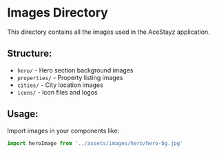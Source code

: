 # Images Directory

This directory contains all the images used in the AceStayz application.

## Structure:
- `hero/` - Hero section background images
- `properties/` - Property listing images
- `cities/` - City location images
- `icons/` - Icon files and logos

## Usage:
Import images in your components like:
```jsx
import heroImage from '../assets/images/hero/hero-bg.jpg'
```
